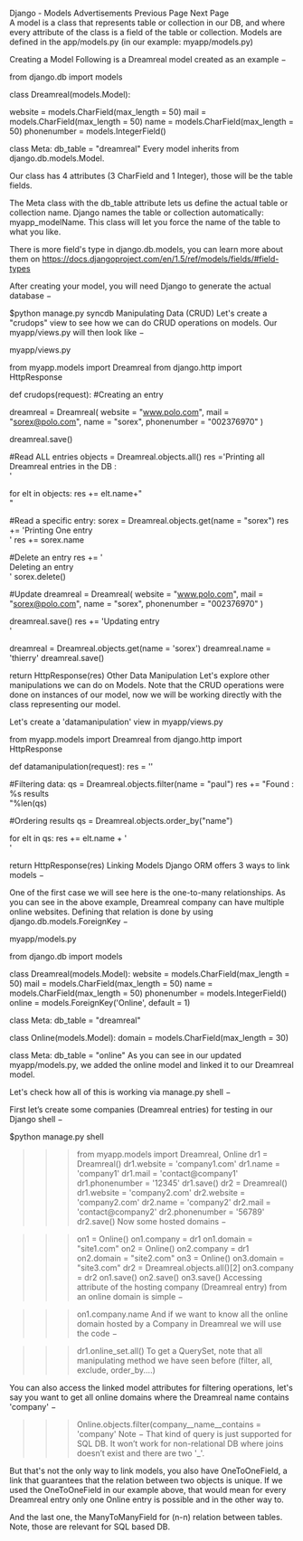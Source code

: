 
Django - Models
Advertisements
 Previous Page Next Page  
A model is a class that represents table or collection in our DB, and where every attribute of the class is a field of the table or collection. Models are defined in the app/models.py (in our example: myapp/models.py)

Creating a Model
Following is a Dreamreal model created as an example −

from django.db import models

class Dreamreal(models.Model):

   website = models.CharField(max_length = 50)
   mail = models.CharField(max_length = 50)
   name = models.CharField(max_length = 50)
   phonenumber = models.IntegerField()

   class Meta:
      db_table = "dreamreal"
Every model inherits from django.db.models.Model.

Our class has 4 attributes (3 CharField and 1 Integer), those will be the table fields.

The Meta class with the db_table attribute lets us define the actual table or collection name. Django names the table or collection automatically: myapp_modelName. This class will let you force the name of the table to what you like.

There is more field's type in django.db.models, you can learn more about them on https://docs.djangoproject.com/en/1.5/ref/models/fields/#field-types

After creating your model, you will need Django to generate the actual database −

$python manage.py syncdb
Manipulating Data (CRUD)
Let's create a "crudops" view to see how we can do CRUD operations on models. Our myapp/views.py will then look like −

myapp/views.py

from myapp.models import Dreamreal
from django.http import HttpResponse

def crudops(request):
   #Creating an entry
   
   dreamreal = Dreamreal(
      website = "www.polo.com", mail = "sorex@polo.com", 
      name = "sorex", phonenumber = "002376970"
   )
   
   dreamreal.save()
   
   #Read ALL entries
   objects = Dreamreal.objects.all()
   res ='Printing all Dreamreal entries in the DB : <br>'
   
   for elt in objects:
      res += elt.name+"<br>"
   
   #Read a specific entry:
   sorex = Dreamreal.objects.get(name = "sorex")
   res += 'Printing One entry <br>'
   res += sorex.name
   
   #Delete an entry
   res += '<br> Deleting an entry <br>'
   sorex.delete()
   
   #Update
   dreamreal = Dreamreal(
      website = "www.polo.com", mail = "sorex@polo.com", 
      name = "sorex", phonenumber = "002376970"
   )
   
   dreamreal.save()
   res += 'Updating entry<br>'
   
   dreamreal = Dreamreal.objects.get(name = 'sorex')
   dreamreal.name = 'thierry'
   dreamreal.save()
   
   return HttpResponse(res)
Other Data Manipulation
Let's explore other manipulations we can do on Models. Note that the CRUD operations were done on instances of our model, now we will be working directly with the class representing our model.

Let's create a 'datamanipulation' view in myapp/views.py

from myapp.models import Dreamreal
from django.http import HttpResponse

def datamanipulation(request):
   res = ''
   
   #Filtering data:
   qs = Dreamreal.objects.filter(name = "paul")
   res += "Found : %s results<br>"%len(qs)
   
   #Ordering results
   qs = Dreamreal.objects.order_by("name")
   
   for elt in qs:
      res += elt.name + '<br>'
   
   return HttpResponse(res)
Linking Models
Django ORM offers 3 ways to link models −

One of the first case we will see here is the one-to-many relationships. As you can see in the above example, Dreamreal company can have multiple online websites. Defining that relation is done by using django.db.models.ForeignKey −

myapp/models.py

from django.db import models

class Dreamreal(models.Model):
   website = models.CharField(max_length = 50)
   mail = models.CharField(max_length = 50)
   name = models.CharField(max_length = 50)
   phonenumber = models.IntegerField()
   online = models.ForeignKey('Online', default = 1)
   
   class Meta:
      db_table = "dreamreal"

class Online(models.Model):
      domain = models.CharField(max_length = 30)
   
   class Meta:
      db_table = "online"
As you can see in our updated myapp/models.py, we added the online model and linked it to our Dreamreal model.

Let's check how all of this is working via manage.py shell −

First let’s create some companies (Dreamreal entries) for testing in our Django shell −

$python manage.py shell

>>> from myapp.models import Dreamreal, Online
>>> dr1 = Dreamreal()
>>> dr1.website = 'company1.com'
>>> dr1.name = 'company1'
>>> dr1.mail = 'contact@company1'
>>> dr1.phonenumber = '12345'
>>> dr1.save()
>>> dr2 = Dreamreal()
>>> dr1.website = 'company2.com'
>>> dr2.website = 'company2.com'
>>> dr2.name = 'company2'
>>> dr2.mail = 'contact@company2'
>>> dr2.phonenumber = '56789'
>>> dr2.save()
Now some hosted domains −

>>> on1 = Online()
>>> on1.company = dr1
>>> on1.domain = "site1.com"
>>> on2 = Online()
>>> on2.company = dr1
>>> on2.domain = "site2.com"
>>> on3 = Online()
>>> on3.domain = "site3.com"
>>> dr2 = Dreamreal.objects.all()[2]
>>> on3.company = dr2
>>> on1.save()
>>> on2.save()
>>> on3.save()
Accessing attribute of the hosting company (Dreamreal entry) from an online domain is simple −

>>> on1.company.name
And if we want to know all the online domain hosted by a Company in Dreamreal we will use the code −

>>> dr1.online_set.all()
To get a QuerySet, note that all manipulating method we have seen before (filter, all, exclude, order_by....)

You can also access the linked model attributes for filtering operations, let's say you want to get all online domains where the Dreamreal name contains 'company' −

>>> Online.objects.filter(company__name__contains = 'company'
Note − That kind of query is just supported for SQL DB. It won’t work for non-relational DB where joins doesn’t exist and there are two '_'.

But that's not the only way to link models, you also have OneToOneField, a link that guarantees that the relation between two objects is unique. If we used the OneToOneField in our example above, that would mean for every Dreamreal entry only one Online entry is possible and in the other way to.

And the last one, the ManyToManyField for (n-n) relation between tables. Note, those are relevant for SQL based DB.
